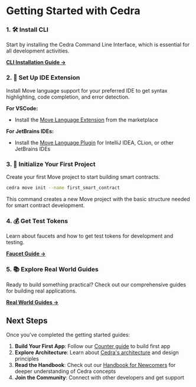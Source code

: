 # Getting Started with Cedra

### 1. 🛠️ Install CLI
Start by installing the Cedra Command Line Interface, which is essential for all development activities.

[**CLI Installation Guide →**](/docs/getting-started/cli)

### 2. 🔧 Set Up IDE Extension
Install Move language support for your preferred IDE to get syntax highlighting, code completion, and error detection.

**For VSCode:**
- Install the [Move Language Extension](https://marketplace.visualstudio.com/items?itemName=MoveBit.aptos-move-analyzer) from the marketplace

**For JetBrains IDEs:**
- Install the [Move Language Plugin](https://plugins.jetbrains.com/plugin/14721-move-on-aptos) for IntelliJ IDEA, CLion, or other JetBrains IDEs

### 3. 🚀 Initialize Your First Project
Create your first Move project to start building smart contracts.

```bash
cedra move init --name first_smart_contract
```

This command creates a new Move project with the basic structure needed for smart contract development.

### 4. 💰 Get Test Tokens
Learn about faucets and how to get test tokens for development and testing.

[**Faucet Guide →**](/docs/getting-started/faucet)

### 5. 📚 Explore Real World Guides
Ready to build something practical? Check out our comprehensive guides for building real applications.

[**Real World Guides →**](/docs/real-world-guides)

## Next Steps

Once you've completed the getting started guides:

1. **Build Your First App**: Follow our [Counter guide](/docs/getting-started/counter) to build first app
2. **Explore Architecture**: Learn about [Cedra's architecture](/docs/architecture) and design principles
3. **Read the Handbook**: Check out our [Handbook for Newcomers](/docs/handbook-for-newcomers) for deeper understanding of Cedra concepts
4. **Join the Community**: Connect with other developers and get support
